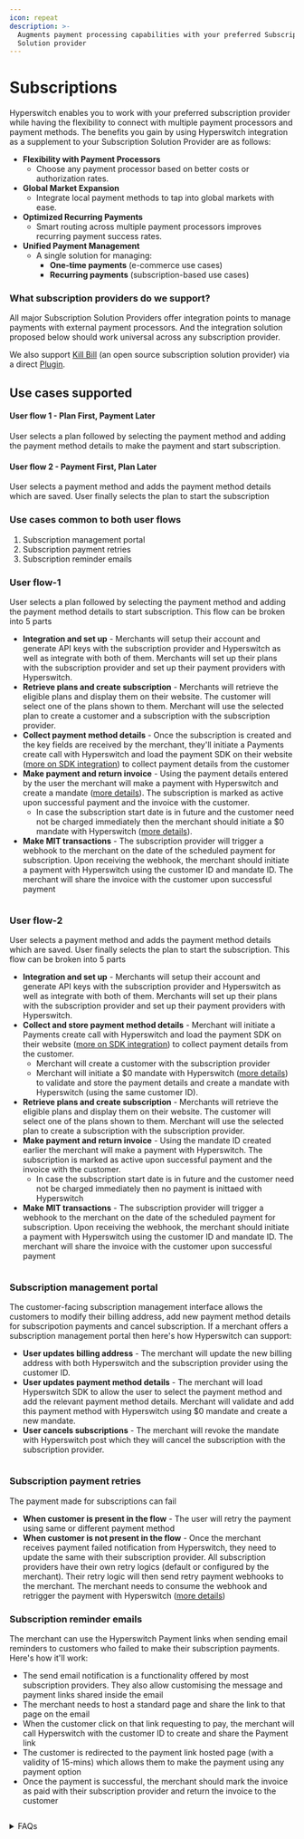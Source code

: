 ```yaml
---
icon: repeat
description: >-
  Augments payment processing capabilities with your preferred Subscription
  Solution provider
---
```


# Subscriptions

Hyperswitch enables you to work with your preferred subscription provider while having the flexibility to connect with multiple payment processors and payment methods. The benefits you gain by using Hyperswitch integration as a supplement to your Subscription Solution Provider are as follows:

* **Flexibility with Payment Processors**
  * Choose any payment processor based on better costs or authorization rates.
* **Global Market Expansion**
  * Integrate local payment methods to tap into global markets with ease.
* **Optimized Recurring Payments**
  * Smart routing across multiple payment processors improves recurring payment success rates.
* **Unified Payment Management**
  * A single solution for managing:
    * **One-time payments** (e-commerce use cases)
    * **Recurring payments** (subscription-based use cases)

### What subscription providers do we support?

All major Subscription Solution Providers offer integration points to manage payments with external payment processors. And the integration solution proposed below should work universal across any subscription provider.

We also support [Kill Bill](https://killbill.io/) (an open source subscription solution provider) via a direct [Plugin](https://github.com/juspay/hyperswitch-killbill-plugin).

## Use cases supported

#### **User flow 1 -** Plan First, Payment Later

User selects a plan followed by selecting the payment method and adding the payment method details to make the payment and start subscription.&#x20;

#### User flow 2 - **Payment First, Plan Later**

User selects a payment method and adds the payment method details which are saved. User finally selects the plan to start the subscription

### Use cases common to both user flows

1. Subscription management portal
2. Subscription payment retries
3. Subscription reminder emails

### User flow-1&#x20;

User selects a plan followed by selecting the payment method and adding the payment method details to start subscription. This flow can be broken into 5 parts

* **Integration and set up** - Merchants will setup their account and generate API keys with the subscription provider and Hyperswitch as well as integrate with both of them. Merchants will set up their plans with the subscription provider and set up their payment providers with Hyperswitch.
* **Retrieve plans and create subscription** - Merchants will retrieve the eligible plans and display them on their website. The customer will select one of the plans shown to them. Merchant will use the selected plan to create a customer and a subscription with the subscription provider. &#x20;
* **Collect payment method details** - Once the subscription is created and the key fields are received by the merchant, they'll initiate a Payments create call with Hyperswitch and load the payment SDK on their website ([more on SDK integration](https://docs.hyperswitch.io/hyperswitch-cloud/integration-guide)) to collect payment details from the customer&#x20;
* **Make payment and return invoice** - Using the payment details entered by the user the merchant will make a payment with Hyperswitch and create a mandate ([more details](https://docs.hyperswitch.io/features/payment-flows-and-management/mandates-and-recurring-payments)). The subscription is marked as active upon successful payment and the invoice with the customer.
  * In case the subscription start date is in future and the customer need not be charged immediately then the merchant should initiate a $0 mandate with Hyperswitch ([more details](https://docs.hyperswitch.io/features/payment-flows-and-management/zero-amount-authorization)).  &#x20;
* **Make MIT transactions** - The subscription provider will trigger a webhook to the merchant on the date of the scheduled payment for subscription. Upon receiving the webhook, the merchant should initiate a payment with Hyperswitch using the customer ID and mandate ID. The merchant will share the invoice with the customer upon successful payment

<figure><img src="../../../.gitbook/assets/image (143).png" alt=""><figcaption></figcaption></figure>

### User flow-2

User selects a payment method and adds the payment method details which are saved. User finally selects the plan to start the subscription. This flow can be broken into 5 parts

* **Integration and set up** - Merchants will setup their account and generate API keys with the subscription provider and Hyperswitch as well as integrate with both of them. Merchants will set up their plans with the subscription provider and set up their payment providers with Hyperswitch. &#x20;
* **Collect and store payment method details** - Merchant will initiate a Payments create call with Hyperswitch and load the payment SDK on their website ([more on SDK integration](https://docs.hyperswitch.io/hyperswitch-cloud/integration-guide)) to collect payment details from the customer.
  * Merchant will create a customer with the subscription provider
  * Merchant will initiate a $0 mandate with Hyperswitch ([more details](https://docs.hyperswitch.io/features/payment-flows-and-management/zero-amount-authorization)) to validate and store the payment details and create a mandate with Hyperswitch (using the same customer ID).  &#x20;
* **Retrieve plans and create subscription** - Merchants will retrieve the eligible plans and display them on their website. The customer will select one of the plans shown to them. Merchant will use the selected plan to create a subscription with the subscription provider.
* **Make payment and return invoice** - Using the mandate ID created earlier the merchant will make a payment with Hyperswitch. The subscription is marked as active upon successful payment and the invoice with the customer.
  * In case the subscription start date is in future and the customer need not be charged immediately then no payment is inittaed with Hyperswitch
* **Make MIT transactions** - The subscription provider will trigger a webhook to the merchant on the date of the scheduled payment for subscription. Upon receiving the webhook, the merchant should initiate a payment with Hyperswitch using the customer ID and mandate ID. The merchant will share the invoice with the customer upon successful payment

<figure><img src="../../../.gitbook/assets/image (146).png" alt=""><figcaption></figcaption></figure>

### Subscription management portal

The customer-facing subscription management interface allows the customers to modify their billing address, add new payment method details for subscripotion payments and cancel subscription. If a merchant offers a subscription management portal then here's how Hyperswitch can support:

* **User updates billing address**  - The merchant will update the new billing address with both Hyperswitch and the subscription provider using the customer ID.
* **User updates payment method details** -  The merchant will load Hyperswitch SDK to allow the user to select the payment method and add the relevant payment method details. Merchant will validate and add this payment method with Hyperswitch using $0 mandate and create a new mandate.
* **User cancels subscriptions** - The merchant will revoke the mandate with Hyperswitch post which they will cancel the subscription with the subscription provider.

<figure><img src="../../../.gitbook/assets/image (144).png" alt=""><figcaption></figcaption></figure>

### Subscription payment retries&#x20;

The payment made for subscriptions can fail&#x20;

* **When customer is present in the flow** - The user will retry the payment using same or different payment method
* **When customer is not present in the flow** - Once the merchant receives payment failed notification from Hyperswitch, they need to update the same with their subscription provider. All subscription providers have their own retry logics (default or configured by the merchant). Their retry logic will then send retry payment webhooks to the merchant. The merchant needs to consume the webhook and retrigger the payment with Hyperswitch ([more details](./#what-subscription-use-cases-do-we-support))&#x20;

### Subscription reminder emails

The merchant can use the Hyperswitch Payment links when sending email reminders to customers who failed to make their subscription payments. Here's how it'll work:

* The send email notification is a functionality offered by most subscription providers. They also allow customising the message and payment links shared inside the email
* &#x20;The merchant needs to host a standard page and share the link to that page on the email
* When the customer click on that link requesting to pay, the merchant will call Hyperswitch with the customer ID to create and share the Payment link
* The customer is redirected to the payment link hosted page (with a validity of 15-mins) which allows them to make the payment using any payment option
* Once the payment is successful, the merchant should mark the invoice as paid with their subscription provider and return the invoice to the customer

<figure><img src="../../../.gitbook/assets/image (145).png" alt=""><figcaption></figcaption></figure>

<details>

<summary>FAQs</summary>

#### Can I bring in my own subscription provider ?&#x20;

Yes, we support any subscription provider using the above framework.

#### Can I process both one-time payments and recurring payments via the same setup?

Yes, once you're integrated with Hyperswitch, you'll be able to process both one-time payments and recurring payments.

</details>
